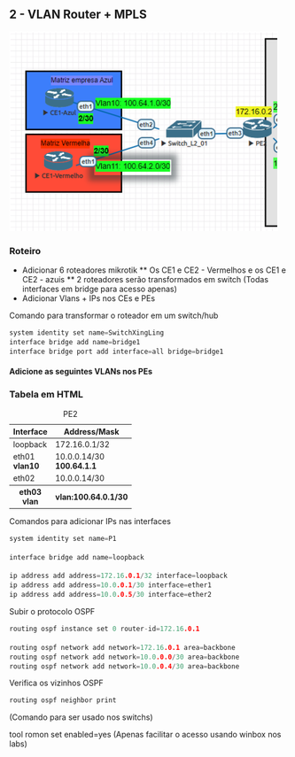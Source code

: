 ## 2 - VLAN Router + MPLS

![Laborátorio completo](https://github.com/ledsonsb/lab_ospf_mpls_ibgp_vrf_mikrotik/blob/main/_imagens/passo02.PNG)

### Roteiro
* Adicionar 6 roteadores mikrotik
** Os CE1 e CE2 - Vermelhos e os CE1 e CE2 - azuis
** 2 roteadores serão transformados em switch (Todas interfaces em bridge para acesso apenas)
* Adicionar Vlans + IPs nos CEs e PEs

Comando para transformar o roteador em um switch/hub
~~~cpp
system identity set name=SwitchXingLing
interface bridge add name=bridge1
interface bridge port add interface=all bridge=bridge1 
~~~

#### Adicione as seguintes VLANs nos PEs 

### Tabela em HTML

<table class="table">
	<caption>PE2</caption>
	<thead>
	<tr>
		<th>Interface</th>
		<th>Address/Mask</th>
	</tr>
	</thead>
	<tbody>
	<tr>
		<td>loopback</td>
		<td>172.16.0.1/32</td>
	</tr>
	<tr>
		<td>eth01<br><strong>vlan10</strong></td>
		<td>10.0.0.14/30<br><strong>100.64.1.1</strong></td>
	</tr>
	<tr>
		<td>eth02</td>
		<td>10.0.0.14/30</td>
	</tr>
		<tr>
		<th>
			eth03<br><strong>vlan</strong>
		</th>
		<th>
			vlan:100.64.0.1/30
		</th>
	</tr>
	</tbody>
</table>

Comandos para adicionar IPs nas interfaces
~~~cpp
system identity set name=P1

interface bridge add name=loopback

ip address add address=172.16.0.1/32 interface=loopback
ip address add address=10.0.0.1/30 interface=ether1
ip address add address=10.0.0.5/30 interface=ether2
~~~
Subir o protocolo OSPF
~~~cpp
routing ospf instance set 0 router-id=172.16.0.1

routing ospf network add network=172.16.0.1 area=backbone
routing ospf network add network=10.0.0.0/30 area=backbone
routing ospf network add network=10.0.0.4/30 area=backbone
~~~
Verifica os vizinhos OSPF
~~~cpp
routing ospf neighbor print
~~~


(Comando para ser usado nos switchs)

tool romon set enabled=yes
(Apenas facilitar o acesso usando winbox nos labs)



